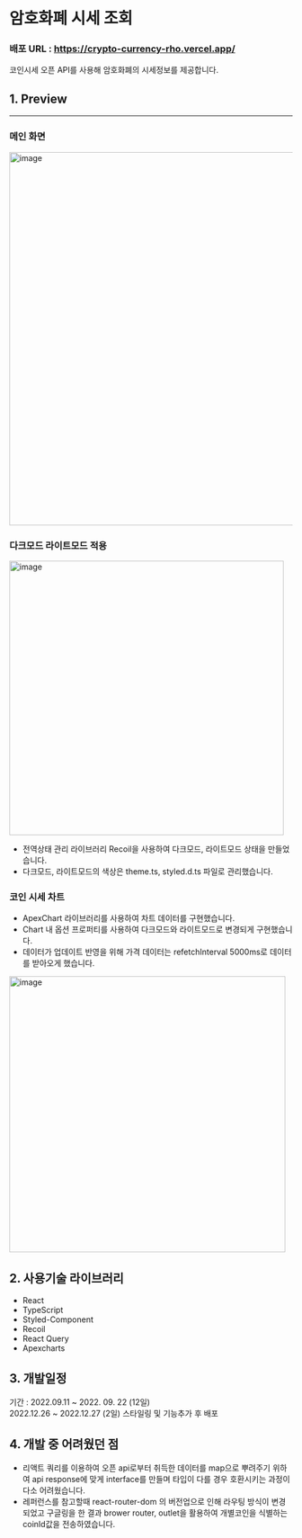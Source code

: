 # 암호화폐 시세 조회

### 배포 URL : https://crypto-currency-rho.vercel.app/

코인시세 오픈 API를 사용해 암호화폐의 시세정보를 제공합니다.

## 1. Preview

---
### 메인 화면
<img width="664" alt="image" src="https://user-images.githubusercontent.com/54101187/209608756-c5512f63-09ad-4f0f-b248-ebeea3544233.png">
<br/>

### 다크모드 라이트모드 적용
<img width="488" alt="image" src="https://user-images.githubusercontent.com/54101187/209608881-aa0aabcb-ffdf-4b7c-bea0-1346a2b578ca.png">

- 전역상태 관리 라이브러리 Recoil을 사용하여 다크모드, 라이트모드 상태을 만들었습니다.
- 다크모드, 라이트모드의 색상은 theme.ts, styled.d.ts 파일로 관리했습니다.

### 코인 시세 차트

- ApexChart 라이브러리를 사용하여 차트 데이터를 구현했습니다.
- Chart 내 옵션 프로퍼티를 사용하여 다크모드와 라이트모드로 변경되게 구현했습니다.
- 데이터가 업데이트 반영을 위해 가격 데이터는 refetchInterval 5000ms로 데이터를 받아오게 했습니다.

<img width="491" alt="image" src="https://user-images.githubusercontent.com/54101187/209608855-e8ce1202-6979-46ac-88f3-83cd26a953fd.png">

## 2. 사용기술 라이브러리

- React
- TypeScript
- Styled-Component
- Recoil
- React Query
- Apexcharts

## 3. 개발일정

기간 : 2022.09.11 ~ 2022. 09. 22 (12일)  
2022.12.26 ~ 2022.12.27 (2일) 스타일링 및 기능추가 후 배포 

## 4. 개발 중 어려웠던 점

- 리액트 쿼리를 이용하여 오픈 api로부터 취득한 데이터를 map으로 뿌려주기 위하여 api response에 맞게 interface를 만들며 타입이 다를 경우 호환시키는 과정이 다소 어려웠습니다.  
- 레퍼런스를 참고할때 react-router-dom 의 버전업으로 인해 라우팅 방식이 변경되었고 구글링을 한 결과 brower router, outlet을 활용하여 개별코인을 식별하는 coinId값을 전송하였습니다.  
 <br/>
